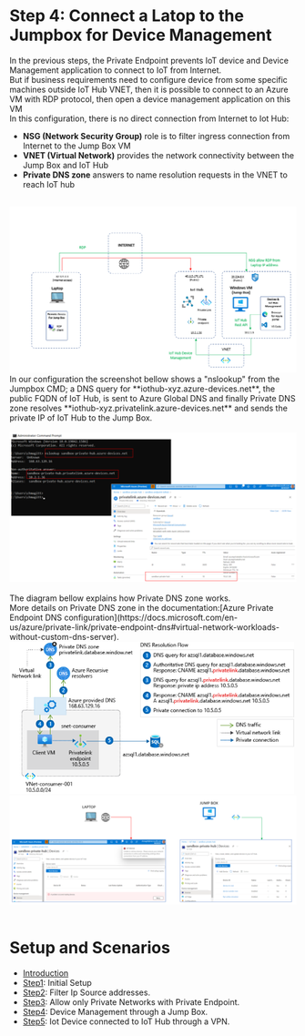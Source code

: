 # Step 4: Connect a Latop to the Jumpbox for Device Management
In the previous steps, the Private Endpoint prevents IoT device and Device Management application to connect to IoT from Internet.<br>
But if business requirements need to configure device from some specific machines outside IoT Hub VNET, then it is possible to connect to an Azure VM with RDP protocol, then open a device management application on this VM <br>
In this configuration, there is no direct connection from Internet to Iot Hub: 
- **NSG (Network Security Group)** role is to  filter ingress connection from Internet to the Jump Box VM
- **VNET (Virtual Network)** provides the network connectivity between the Jump Box and IoT Hub
- **Private DNS zone** answers to name resolution requests in the VNET to reach IoT hub
<br> 
<img width="800" alt="jump1" src="https://github.com/chmagitt/iothub-private-endpoint/blob/main/media/Jump1.png">
<br>
In our configuration the screenshot bellow shows a "nslookup" from the Jumpbox CMD;  a DNS query for **iothub-xyz.azure-devices.net**, the public FQDN of IoT Hub,  is sent  to Azure Global DNS  and  finally Private DNS zone resolves  **iothub-xyz.privatelink.azure-devices.net**  and sends the private IP of IoT Hub to the Jump Box.<br>
<br>
<img width="800" alt="jump3" src="https://github.com/chmagitt/iothub-private-endpoint/blob/main/media/Jump3.png">
<br> 
<br>
The diagram bellow explains how Private DNS zone works.<br>
More details on Private DNS zone in the documentation:[Azure Private Endpoint DNS configuration](https://docs.microsoft.com/en-us/azure/private-link/private-endpoint-dns#virtual-network-workloads-without-custom-dns-server).<br>

<img width="500" alt="jump2" src="https://github.com/chmagitt/iothub-private-endpoint/blob/main/media/Jump2.png">
<br>
<img width="800" alt="jump4" src="https://github.com/chmagitt/iothub-private-endpoint/blob/main/media/Jump4.png">
<br>
<br>

# Setup and Scenarios

- [Introduction](https://github.com/chmagitt/iothub-private-endpoint#readme)
- [Step1](https://github.com/chmagitt/iothub-private-endpoint/blob/main/chapters/setup.md): Initial Setup
- [Step2](https://github.com/chmagitt/iothub-private-endpoint/blob/main/chapters/ipfilter.md): Filter Ip Source addresses.
- [Step3](https://github.com/chmagitt/iothub-private-endpoint/blob/main/chapters/endpoint.md): Allow only Private Networks with Private Endpoint.
- [Step4](https://github.com/chmagitt/iothub-private-endpoint/blob/main/chapters/jumpbox.md): Device Management through a Jump Box.
- [Step5](https://github.com/chmagitt/iothub-private-endpoint/blob/main/chapters/vpngateway.md): Iot Device connected to IoT Hub through a VPN.
